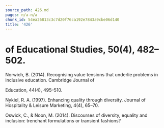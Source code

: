```yaml
---
source_path: 426.md
pages: n/a-n/a
chunk_id: 54ea26813c3c7d20f76ca192e7843a9cbe06d140
title: '426'
---
```

# of Educational Studies, 50(4), 482–502.

Norwich, B. (2014). Recognising value tensions that underlie problems in inclusive education. Cambridge Journal of

Education, 44(4), 495–510.

Nykiel, R. A. (1997). Enhancing quality through diversity. Journal of Hospitality & Leisure Marketing, 4(4), 65–70.

Oswick, C., & Noon, M. (2014). Discourses of diversity, equality and inclusion: trenchant formulations or transient fashions?
